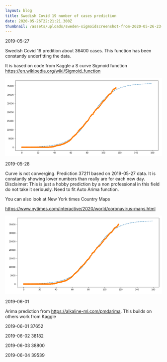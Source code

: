 ```yaml
---
layout: blog
title: Swedish Covid 19 number of cases prediction
date: 2020-05-26T22:21:21.300Z
thumbnail: /assets/uploads/sweden-sigmoidscreenshot-from-2020-05-26-23-41-21.png
---
```

2019-05-27

Swedish Covid 19 predition about 36400 cases. This function has been constantly underfitting the data. 

It is based on code from Kaggle a S curve Sigmoid function https://en.wikipedia.org/wiki/Sigmoid_function

![S-curve](/assets/uploads/sweden-sigmoidscreenshot-from-2020-05-26-23-41-21.png "S-curve")

2019-05-28

Curve is not converging. Prediction 37211 based on 2019-05-27 data. It is constantly showing lower numbers than really are for each new day. Disclaimer: This is just a hobby prediction by a non professional in this field do not take it seriously. Need to fit Auto Arima function.

You can also look at New York times Country Maps

<https://www.nytimes.com/interactive/2020/world/coronavirus-maps.html>

![2019-05-27](/assets/uploads/covidscreenshot-from-2020-05-28-21-49-36.png "S-curve 2019-05-27")

2019-06-01

Arima prediction from https://alkaline-ml.com/pmdarima. This builds on others work from Kaggle

2019-06-01 37652

2019-06-02 38182 

2019-06-03 38800 

2019-06-04 39539